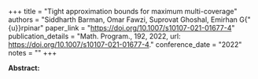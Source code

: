 +++
title = "Tight approximation bounds for maximum multi-coverage"
authors = "Siddharth Barman, Omar Fawzi, Suprovat Ghoshal, Emirhan G{\"{u}}rpinar"
paper_link = "https://doi.org/10.1007/s10107-021-01677-4"
publication_details = "Math. Program., 192, 2022, url: <a href='https://doi.org/10.1007/s10107-021-01677-4' target='_blank'>https://doi.org/10.1007/s10107-021-01677-4</a>."
conference_date = "2022"
notes = ""
+++

<b>Abstract:</b>
